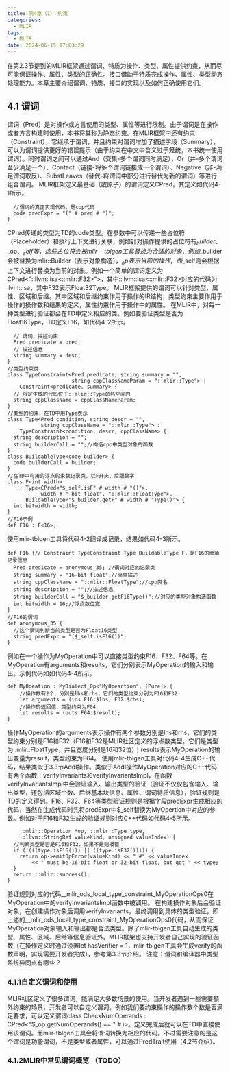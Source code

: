 ```yaml
---
title: 第4章（1）：约束
categories:
  - MLIR
tags:
  - MLIR
date: 2024-06-15 17:03:29
---
```


在第2.3节提到的MLIR框架通过谓词、特质为操作、类型、属性提供约束，从而尽可能保证操作、属性、类型的正确性。接口借助于特质完成操作、属性、类型动态处理能力。本章主要介绍谓词、特质、接口的实现以及如何正确使用它们。

## 4.1 谓词
谓词（Pred）是对操作或方言使用的类型、属性等进行限制。由于谓词是在操作或者方言构建时使用，本书将其称为静态约束。在MLIR框架中还有约束（Constraint），它继承于谓词，并且约束对谓词增加了描述字段（Summary），可以为谓词提供更好的错误提示（由于约束在中文中含义过于笼统，本书统一使用谓词）。同时谓词之间可以通过And（交集-多个谓词同时满足）、Or（并-多个谓词至少满足一个）、Contact（链接-将多个谓词链接成一个谓词）、Negative（非-满足谓词取反）、SubstLeaves（替代-将谓词中部分进行替代为新的谓词）等进行组合谓词。
MLIR框架定义最基础（或原子）的谓词定义CPred，其定义如代码4-1所示。

```class CPred<code pred> : Pred {
  //谓词的真正实现代码，是cpp代码
  code predExpr = "(" # pred # ")";
}
```

CPred传递的类型为TD的code类型。在参数中可以传递一些占位符（Placeholder）和执行上下文进行关联，例如针对操作提供的占位符有$_builder、$_op、$_self等，这些占位符会被mlir-tblgen工具替换为合适的对象，例如$_builder会被替换为mlir::Builder（表示对象构造），$_op表示当前的操作，而$_self则会根据上下文进行替换为当前的对象。例如一个简单的谓词定义为CPred<"::llvm::isa<::mlir::F32>">，其中::llvm::isa<::mlir::F32>对应的代码为llvm::isa<Float32Type>，其中F32表示Float32Type。
MLIR框架提供的谓词可以针对类型、属性、区域和后继。其中区域和后继约束作用于操作的IR结构，类型约束主要作用于操作的操作数和结果的定义，属性约束作用于操作中的属性。
在MLIR中，对每一种类型进行验证都会在TD中定义相应的类。例如要验证类型是否为Float16Type，TD定义F16，如代码4-2所示。

```class Constraint<Pred pred, string desc = ""> {
  // 谓词，描述约束
  Pred predicate = pred;
  // 描述信息
  string summary = desc;
}
//类型约束类
class TypeConstraint<Pred predicate, string summary = "",
                     string cppClassNameParam = "::mlir::Type"> :
    Constraint<predicate, summary> {
  // 限定生成的代码位于::mlir::Type命名空间内
  string cppClassName = cppClassNameParam;
}
//类型的约束，在TD中用Type表示
class Type<Pred condition, string descr = "",
           string cppClassName = "::mlir::Type"> :
    TypeConstraint<condition, descr, cppClassName> {
  string description = "";
  string builderCall = "";//构造cpp中类型对象的函数
}
class BuildableType<code builder> {
  code builderCall = builder;
}
//在TD中可用的浮点约束数记录类，以F开头，后跟数字
class F<int width>
    : Type<CPred<"$_self.isF" # width # "()">,
           width # "-bit float", "::mlir::FloatType">,
      BuildableType<"$_builder.getF" # width # "Type()"> {
  int bitwidth = width;
}
//F16示例
def F16 : F<16>;
```

使用mlir-tblgen工具将代码4-2翻译成记录，结果如代码4-3所示。


```//F16的记录
def F16 {// Constraint TypeConstraint Type BuildableType F，是F16的继承记录信息
  Pred predicate = anonymous_35; //谓词对应的记录类
  string summary = "16-bit float";//简单描述
  string cppClassName = "::mlir::FloatType";//cpp类名
  string description = "";//描述信息
  string builderCall = "$_builder.getF16Type()";//对应的类型对象构造函数
  int bitwidth = 16;//浮点数位宽
}
//F16的谓词
def anonymous_35 {
  //这个谓词判断当前类型是否为Float16类型
  string predExpr = "($_self.isF16())";
}

```

例如在一个操作为MyOperation中可以直接类型约束F16、F32、F64等。在MyOperation有arguments和results，它们分别表示MyOperation的输入和输出。示例代码如如代码4-4所示。

```//在MyDialect中定义一个操作MyOperation
def MyOpeation : MyDialect_Op<"MyOpeartion", [Pure]> {
    //操作数有2个，分别是lhs和rhs，它们的类型约束分别为F16和F32
    let arguments = (ins F16:$lhs, F32:$rhs);
    //操作的返回值，类型约束为F64
    let results = (outs F64:$result);
}
```

操作MyOperation的arguments表示操作有两个参数分别是lhs和rhs，它们的类型约束分别是F16和F32（F16和F32是MLIR社区定义的浮点数类型，它们是类型为::mlir::FloatType，并且宽度分别是16和32位）；results表示MyOperation的输出变量为result，类型约束为F64。
使用mlir-tblgen工具对代码4-4生成C++代码，结果类似于3.3节AddI操作。类似于AddI操作MyOperation对应的C++代码有两个函数：verifyInvariants和verifyInvariantsImpl，在函数verifyInvariantsImpl中会验证输入、输出类型的验证（验证不仅仅包含输入、输出类型，还包括区域个数、后继基本块信息、属性、谓词特质信息），验证规则是TD的定义得到。F16、F32、F64等类型验证规则是根据字段predExpr生成相应的代码，当然在生成代码时先将predExpr中$_self替换为MyOpertion中对应的参数。例如对于F16和F32生成的验证规则对应C++代码如代码4-5所示。

```static ::mlir::LogicalResult __mlir_ods_local_type_constraint_MyOperationOps0(
    ::mlir::Operation *op, ::mlir::Type type,
    ::llvm::StringRef valueKind, unsigned valueIndex) {
  //判断类型是否是F16和F32，如果不是则报错
  if (!(((type.isF16())) || ((type.isF32())))) {
    return op->emitOpError(valueKind) << " #" << valueIndex
        << " must be 16-bit float or 32-bit float, but got " << type;
  }
  return ::mlir::success();
}
```
验证规则对应的代码__mlir_ods_local_type_constraint_MyOperationOps0在MyOperation中的verifyInvariantsImpl函数中被调用。
在构建操作对象后会验证对象，在创建操作对象后调用verifyInvariants，最终调用到具体的类型验证，即上述的__mlir_ods_local_type_constraint_MyOperationOps0代码，从而保证MyOperation对象输入和输出都是合法类型。除了mlir-tblgen工具自动生成的类型、属性、区域、后继等信息验证外。MLIR框架也支持开发者自己实现的验证函数（在操作定义时通过设置let hasVerifier = 1，mlir-tblgen工具会生成verify的函数声明，实现需要开发者完成），参考第3.3节介绍。
注意：谓词和编译器中类型系统异同点有哪些？

### 4.1.1自定义谓词和使用

MLIR社区定义了很多谓词，能满足大多数场景的使用。当开发者遇到一些需要额外约束的场景，开发者可以自定义谓词。例如我们要约束操作的操作数个数是否满足要求，可以定义谓词class CheckNumOperands<int i> : CPred<"$_op.getNumOperands() == " # i>。定义完成后就可以在TD中直接使用该谓词。而mlir-tblgen工具会将谓词转换为相应的代码。不过需要注意的是这个谓词是功能谓词，不是类型或者属性，可以通过PredTrait使用（4.2节介绍）。

### 4.1.2MLIR中常见谓词概览 （TODO）

<!-- more -->
